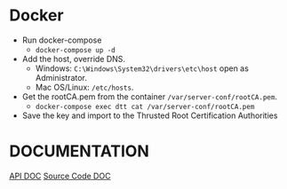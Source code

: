 # Docker
* Run docker-compose
  * `docker-compose up -d`
* Add the host, override DNS.
  * Windows: `C:\Windows\System32\drivers\etc\host` open as Administrator.
  * Mac OS/Linux: `/etc/hosts`.
* Get the rootCA.pem from the container `/var/server-conf/rootCA.pem`.
  * `docker-compose exec dtt cat /var/server-conf/rootCA.pem`
* Save the key and import to the Thrusted Root Certification Authorities

# DOCUMENTATION
[API DOC](https://documenter.getpostman.com/view/9519887/TVsoGq5R)
[Source Code DOC](docs/README.md)